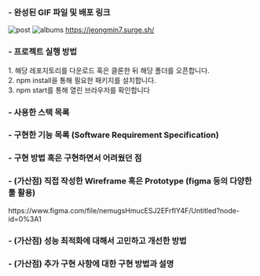 
<h3>- 완성된 GIF 파일 및 배포 링크</h3>

![post](https://user-images.githubusercontent.com/91598778/182012106-15e0dafb-e4a4-4144-9fb3-30c46bcb5c09.gif)
![albums](https://user-images.githubusercontent.com/91598778/182012111-fd7454dc-c016-40c9-ac13-4b57089a29fd.gif)
https://jeongmin7.surge.sh/
<h3>- 프로젝트 실행 방법 </h3>
1. 해당 레포지토리를 다운로드 혹은 클론한 뒤 해당 폴더를 오픈합니다. <br/>
2. npm install을 통해 필요한 패키지를 설치합니다.<br/>
3. npm start를 통해 열린 브라우저를 확인합니다<br/>


<h3>- 사용한 스택 목록</h3>

<h3>- 구현한 기능 목록 (Software Requirement Specification)</h3>

<h3>- 구현 방법 혹은 구현하면서 어려웠던 점</h3>

<h3>- (가산점) 직접 작성한 Wireframe 혹은 Prototype (figma 등의 다양한 툴 활용)</h3>
https://www.figma.com/file/nemugsHmucESJ2EFrfIY4F/Untitled?node-id=0%3A1

<h3>- (가산점) 성능 최적화에 대해서 고민하고 개선한 방법</h3>

<h3>- (가산점) 추가 구현 사항에 대한 구현 방법과 설명</h3>
